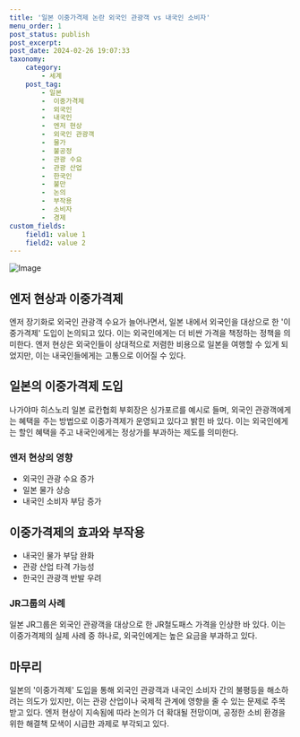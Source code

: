 ```yaml
---
title: '일본 이중가격제 논란 외국인 관광객 vs 내국인 소비자'
menu_order: 1
post_status: publish
post_excerpt: 
post_date: 2024-02-26 19:07:33
taxonomy:
    category:
        - 세계
    post_tag:
        - 일본
        -  이중가격제
        -  외국인
        -  내국인
        -  엔저 현상
        -  외국인 관광객
        -  물가
        -  불공정
        -  관광 수요
        -  관광 산업
        -  한국인
        -  불만
        -  논의
        -  부작용
        -  소비자
        -  경제
custom_fields:
    field1: value 1
    field2: value 2
---
```


![Image](https://imgnews.pstatic.net/image/005/2024/02/25/2024022511331151728_1708828391_0019829526_20240225132201391.jpg?type=w647)

## 엔저 현상과 이중가격제
엔저 장기화로 외국인 관광객 수요가 늘어나면서, 일본 내에서 외국인을 대상으로 한 '이중가격제' 도입이 논의되고 있다. 이는 외국인에게는 더 비싼 가격을 책정하는 정책을 의미한다. 엔저 현상은 외국인들이 상대적으로 저렴한 비용으로 일본을 여행할 수 있게 되었지만, 이는 내국인들에게는 고통으로 이어질 수 있다.
## 일본의 이중가격제 도입
나가야마 히스노리 일본 료칸협회 부회장은 싱가포르를 예시로 들며, 외국인 관광객에게는 혜택을 주는 방법으로 이중가격제가 운영되고 있다고 밝힌 바 있다. 이는 외국인에게는 할인 혜택을 주고 내국인에게는 정상가를 부과하는 제도를 의미한다.
### 엔저 현상의 영향
- 외국인 관광 수요 증가
- 일본 물가 상승
- 내국인 소비자 부담 증가
## 이중가격제의 효과와 부작용
- 내국인 물가 부담 완화
- 관광 산업 타격 가능성
- 한국인 관광객 반발 우려
### JR그룹의 사례
일본 JR그룹은 외국인 관광객을 대상으로 한 JR철도패스 가격을 인상한 바 있다. 이는 이중가격제의 실제 사례 중 하나로, 외국인에게는 높은 요금을 부과하고 있다.
## 마무리
일본의 '이중가격제' 도입을 통해 외국인 관광객과 내국인 소비자 간의 불평등을 해소하려는 의도가 있지만, 이는 관광 산업이나 국제적 관계에 영향을 줄 수 있는 문제로 주목받고 있다. 엔저 현상이 지속됨에 따라 논의가 더 확대될 전망이며, 공정한 소비 환경을 위한 해결책 모색이 시급한 과제로 부각되고 있다.
